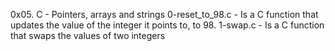 0x05. C - Pointers, arrays and strings
0-reset_to_98.c - Is a C function that updates the value of the integer it points to, to 98.
1-swap.c - Is a C function that swaps the values of two integers
